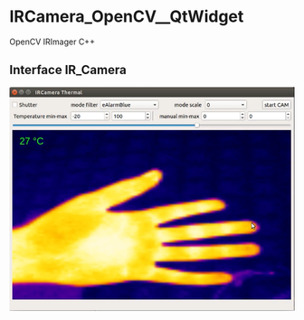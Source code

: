 # IRCamera_OpenCV__QtWidget
OpenCV IRImager C++


## Interface IR_Camera
![gjkabc](https://github.com/werasaimon/IRCamera_OpenCV__QtWidget/blob/main/image/thermal_img.png)
